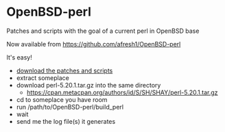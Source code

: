 OpenBSD-perl
============

Patches and scripts with the goal of a current perl in OpenBSD base

Now available from https://github.com/afresh1/OpenBSD-perl

It's easy!

* [download the patches and scripts](https://github.com/afresh1/OpenBSD-perl/archive/master.tar.gz)
* extract someplace
* download perl-5.20.1.tar.gz into the same directory
    * https://cpan.metacpan.org/authors/id/S/SH/SHAY/perl-5.20.1.tar.gz
* cd to someplace you have room
* run /path/to/OpenBSD-perl/build_perl
* wait
* send me the log file(s) it generates
